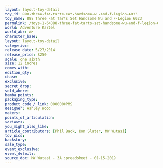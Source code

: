 ```yaml
---
layout: layout-toy-detail 
toy_id: 888-three-fat-tarts-set-handsome-wu-and-f-legion-6023
toy_name: 888 Three Fat Tarts Set Handsome Wu and F-Legion 6023
permalink: /toys-1-6/888-three-fat-tarts-set-handsome-wu-and-f-legion-6023.html
world: Adventure Kartel
world_abr: AK
character_base: 
layout: layout-toy-detail
categories: 
release_date: 5/27/2014
release_price: $250 
scale: one sixth
size: 12 inches
comes_with: 
edition_qty: 
chase: 
exclusive: 
secret_drop: 
sold_where: 
bamba_points: 
packaging_type: 
product_code_/_link: 0000000PMS
designer: Ashley Wood
makers: 
points_of_articulation: 
variants: 
you_might_also_like: 
article_contributors: [Phil Back, Don Slater, MW Wutasi]
toy_pics: 
backstory: 
sale_type: 
event_exclusive: 
event_details: 
source_doc: MW Wutasi - 3A spreadsheet - 01-15-2019
---
```

